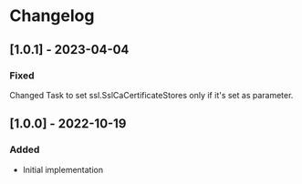 # Changelog

## [1.0.1] - 2023-04-04
### Fixed
Changed Task to set ssl.SslCaCertificateStores only if it's set as parameter.

## [1.0.0] - 2022-10-19
### Added
- Initial implementation